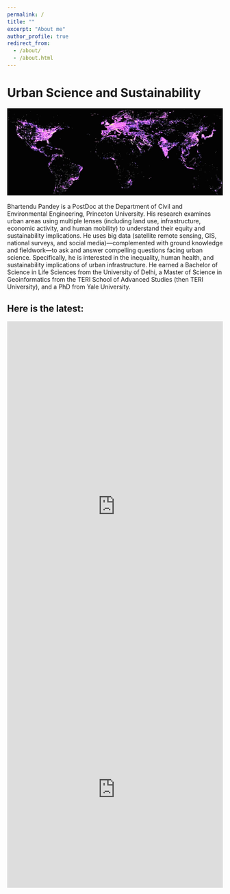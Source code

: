 ```yaml
---
permalink: /
title: ""
excerpt: "About me"
author_profile: true
redirect_from: 
  - /about/
  - /about.html
---
```

# Urban Science and Sustainability

![Screenshot](/images/Urban4.1_.jpg)

Bhartendu Pandey is a PostDoc at the Department of Civil and Environmental Engineering, Princeton University. His research examines urban areas using multiple lenses (including land use, infrastructure, economic activity, and human mobility) to understand their equity and sustainability implications. He uses big data (satellite remote sensing, GIS, national surveys, and social media)—complemented with ground knowledge and fieldwork—to ask and answer compelling questions facing urban science.  Specifically, he is interested in the inequality, human health, and sustainability implications of urban infrastructure. He earned a Bachelor of Science in Life Sciences from the University of Delhi, a Master of Science in Geoinformatics from the TERI School of Advanced Studies (then TERI University), and a PhD from Yale University.

## Here is the latest:
<div class="box">
  
</div>
  <iframe src="https://www.linkedin.com/embed/feed/update/urn:li:share:6916932241482752000" height="861" width="504" frameborder="0" allowfullscreen="" title="Embedded post" align = "left"></iframe>
<div class="box">
  <iframe src="https://www.linkedin.com/embed/feed/update/urn:li:share:6726510902230753280" height="458" width="504" frameborder="0" allowfullscreen="" title="Embedded post" align = "right"></iframe>
  
</div>

